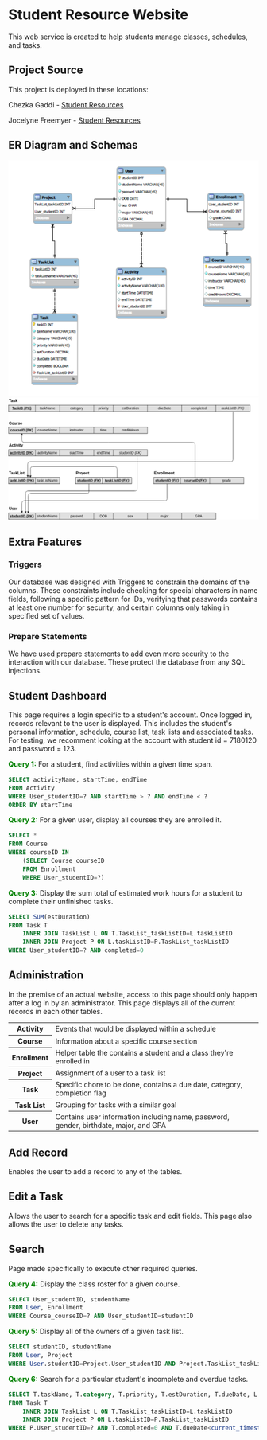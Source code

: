 # Student Resource Website

This web service is created to help students manage classes, schedules, and tasks.

## Project Source
This project is deployed in these locations:

Chezka Gaddi - [Student Resources](https://dev.mcs.sdsmt.edu/~7180120/studentRes/index.php)

Jocelyne Freemyer - [Student Resources](https://dev.mcs.sdsmt.edu/~7180116/StudentResource/index.php)


## ER Diagram and Schemas
![ER Diagrams](res/erd.png)
![ER Diagrams](res/schema.png)


## Extra Features

### Triggers
Our database was designed with Triggers to constrain the domains of the columns. These constraints include checking for special characters in name fields, following a specific pattern for IDs, verifying that passwords contains at least one number for security, and certain columns only taking in specified set of values.

### Prepare Statements
We have used prepare statements to add even more security to the interaction with our database. These protect the database from any SQL injections.



## Student Dashboard
This page requires a login specific to a student's account. Once logged in, records relevant to the user is displayed. This includes the student's personal information, schedule, course list, task lists and associated tasks. For testing, we recomment looking at the account with student id = 7180120 and password = 123.

<span style="color:green">**Query 1:**</span> For a student, find activities within a given time span.
```sql
SELECT activityName, startTime, endTime
FROM Activity
WHERE User_studentID=? AND startTime > ? AND endTime < ?
ORDER BY startTime
```

<span style="color:green">**Query 2:**</span> For a given user, display all courses they are enrolled it.  
```sql
SELECT *
FROM Course
WHERE courseID IN
    (SELECT Course_courseID
    FROM Enrollment
    WHERE User_studentID=?)
```

<span style="color:green">**Query 3:**</span> Display the sum total of estimated work hours for a student to complete their unfinished tasks.  
```sql
SELECT SUM(estDuration)
FROM Task T
    INNER JOIN TaskList L ON T.TaskList_taskListID=L.taskListID
    INNER JOIN Project P ON L.taskListID=P.TaskList_taskListID
WHERE User_studentID=? AND completed=0
```


## Administration
In the premise of an actual website, access to this page should only happen after a log in by an administrator. This page displays all of the current records in each other tables.

<table>
    <tr>
        <th>Activity</th>
        <td>Events that would be displayed within a schedule</td>
    </tr>
    <tr>
        <th>Course</th>
        <td>Information about a specific course section</td>
    </tr>
    <tr>
        <th>Enrollment</th>
        <td>Helper table the contains a student and a class they're enrolled in</td>
    </tr>
    <tr>
        <th>Project</th>
        <td>Assignment of a user to a task list</td>
    </tr>
    <tr>
        <th>Task</th>
        <td>Specific chore to be done, contains a due date, category, completion flag</td>
    </tr>
    <tr>
        <th>Task List</th>
        <td>Grouping for tasks with a similar goal</td>
    </tr>
    <tr>
        <th>User</th>
        <td>Contains user information including name, password, gender, birthdate, major, and GPA</td>
    </tr>
</table>


## Add Record
Enables the user to add a record to any of the tables.


## Edit a Task
Allows the user to search for a specific task and edit fields. This page also allows the user to delete any tasks.


## Search
Page made specifically to execute other required queries.

<span style="color:green">**Query 4:**</span> Display the class roster for a given course.
```sql
SELECT User_studentID, studentName
FROM User, Enrollment
WHERE Course_courseID=? AND User_studentID=studentID
```

<span style="color:green">**Query 5:**</span> Display all of the owners of a given task list.
```sql
SELECT studentID, studentName
FROM User, Project
WHERE User.studentID=Project.User_studentID AND Project.TaskList_taskListID=?
```

<span style="color:green">**Query 6:**</span> Search for a particular student's incomplete and overdue tasks.
```sql
SELECT T.taskName, T.category, T.priority, T.estDuration, T.dueDate, L.taskListName
FROM Task T
    INNER JOIN TaskList L ON T.TaskList_taskListID=L.taskListID 
    INNER JOIN Project P ON L.taskListID=P.TaskList_taskListID 
WHERE P.User_studentID=? AND T.completed=0 AND T.dueDate<current_timestamp()
```
